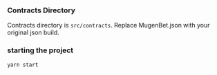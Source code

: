 ### Contracts Directory
Contracts directory is `src/contracts`. Replace MugenBet.json with your original json build. 

### starting the project
```bash
yarn start
```
